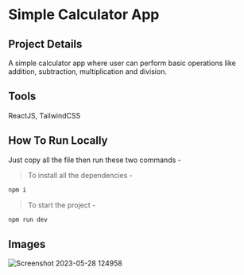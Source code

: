 # Simple Calculator App

## Project Details

A simple calculator app where user can perform basic operations like addition, subtraction, multiplication and division.

## Tools

ReactJS, TailwindCSS

## How To Run Locally

Just copy all the file then run these two commands -

> To install all the dependencies -

```bash
npm i 
```

> To start the project -

```bash
npm run dev
```

## Images

![Screenshot 2023-05-28 124958](https://github.com/Sayantan-23/Weather-App/assets/110087385/546296c4-7f64-43ce-ab85-6fc42df6038e)
